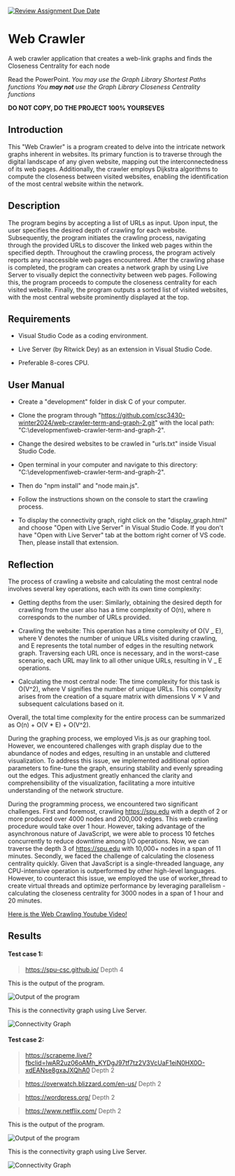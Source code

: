 [![Review Assignment Due Date](https://classroom.github.com/assets/deadline-readme-button-24ddc0f5d75046c5622901739e7c5dd533143b0c8e959d652212380cedb1ea36.svg)](https://classroom.github.com/a/vObvlpWW)

# Web Crawler

A web crawler application that creates a web-link graphs and finds the Closeness Centrality for each node

Read the PowerPoint.
_You may use the Graph Library Shortest Paths functions_
_You **may not** use the Graph Library Closeness Centrality functions_

**DO NOT COPY, DO THE PROJECT 100% YOURSEVES**

## Introduction

This "Web Crawler" is a program created to delve into the intricate network graphs inherent in websites. Its primary function is to traverse through the digital landscape of any given website, mapping out the interconnectedness of its web pages. Additionally, the crawler employs Dijkstra algorithms to compute the closeness between visited websites, enabling the identification of the most central website within the network.

## Description

The program begins by accepting a list of URLs as input. Upon input, the user specifies the desired depth of crawling for each website. Subsequently, the program initiates the crawling process, navigating through the provided URLs to discover the linked web pages within the specified depth. Throughout the crawling process, the program actively reports any inaccessible web pages encountered. After the crawling phase is completed, the program can creates a network graph by using Live Server to visually depict the connectivity between web pages. Following this, the program proceeds to compute the closeness centrality for each visited website. Finally, the program outputs a sorted list of visited websites, with the most central website prominently displayed at the top.

## Requirements

- Visual Studio Code as a coding environment.

- Live Server (by Ritwick Dey) as an extension in Visual Studio Code.

- Preferable 8-cores CPU.

## User Manual

- Create a "development" folder in disk C of your computer.

- Clone the program through "https://github.com/csc3430-winter2024/web-crawler-term-and-graph-2.git" with the local path: "C:\development\web-crawler-term-and-graph-2".

- Change the desired websites to be crawled in "urls.txt" inside Visual Studio Code.

- Open terminal in your computer and navigate to this directory: "C:\development\web-crawler-term-and-graph-2".

- Then do "npm install" and "node main.js".

- Follow the instructions shown on the console to start the crawling process.

- To display the connectivity graph, right click on the "display_graph.html" and choose "Open with Live Server" in Visual Studio Code. If you don't have "Open with Live Server" tab at the bottom right corner of VS code. Then, please install that extension.

## Reflection

The process of crawling a website and calculating the most central node involves several key operations, each with its own time complexity:

- Getting depths from the user: Similarly, obtaining the desired depth for crawling from the user also has a time complexity of O(n), where n corresponds to the number of URLs provided.

- Crawling the website: This operation has a time complexity of O(V _ E), where V denotes the number of unique URLs visited during crawling, and E represents the total number of edges in the resulting network graph. Traversing each URL once is necessary, and in the worst-case scenario, each URL may link to all other unique URLs, resulting in V _ E operations.

- Calculating the most central node: The time complexity for this task is O(V^2), where V signifies the number of unique URLs. This complexity arises from the creation of a square matrix with dimensions V × V and subsequent calculations based on it.

Overall, the total time complexity for the entire process can be summarized as O(n) + O(V \* E) + O(V^2).

During the graphing process, we employed Vis.js as our graphing tool. However, we encountered challenges with graph display due to the abundance of nodes and edges, resulting in an unstable and cluttered visualization. To address this issue, we implemented additional option parameters to fine-tune the graph, ensuring stability and evenly spreading out the edges. This adjustment greatly enhanced the clarity and comprehensibility of the visualization, facilitating a more intuitive understanding of the network structure.

During the programming process, we encountered two significant challenges. First and foremost, crawling https://spu.edu with a depth of 2 or more produced over 4000 nodes and 200,000 edges. This web crawling procedure would take over 1 hour. However, taking advantage of the asynchronous nature of JavaScript, we were able to process 10 fetches concurrently to reduce downtime among I/O operations. Now, we can traverse the depth 3 of https://spu.edu with 10,000+ nodes in a span of 11 minutes. Secondly, we faced the challenge of calculating the closeness centrality quickly. Given that JavaScript is a single-threaded language, any CPU-intensive operation is outperformed by other high-level languages. However, to counteract this issue, we employed the use of worker_thread to create virtual threads and optimize performance by leveraging parallelism - calculating the closeness centrality for 3000 nodes in a span of 1 hour and 20 minutes.

[Here is the Web Crawling Youtube Video!](https://www.youtube.com/watch?v=MY4cxp9jnFc)

## Results

#### Test case 1:

> https://spu-csc.github.io/
> Depth 4

This is the output of the program.

![Output of the program](https://media.discordapp.net/attachments/640896328175452160/1215243996260073472/Test-case-1.png?ex=65fc0b2a&is=65e9962a&hm=caf86afd7b950876876117132f7ccb50475becc990b29bc3efb2fd34556aed0d&=&format=webp&quality=lossless&width=693&height=889)

This is the connectivity graph using Live Server.

![Connectivity Graph](https://cdn.discordapp.com/attachments/640896328175452160/1215243996612534293/Graph-1.png?ex=65fc0b2a&is=65e9962a&hm=b331c84b151492f1fddc7e352684bab404ae324f0240c94af51129dd0940ba36&)

#### Test case 2:

> https://scrapeme.live/?fbclid=IwAR2uz06oAMh_KYDgJ97tf7tz2V3VcUaF1eiN0HX0O-xdEANse8gxaJXQhA0
> Depth 2

> https://overwatch.blizzard.com/en-us/
> Depth 2

> https://wordpress.org/
> Depth 2

> https://www.netflix.com/
> Depth 2

This is the output of the program.

![Output of the program](https://cdn.discordapp.com/attachments/640896328175452160/1217632916410994779/Test_case_2.png?ex=6604bc05&is=65f24705&hm=5fea6af9f00a15e9e78d6d04105935c3749fd78108a5be604942a274add72f39&)

This is the connectivity graph using Live Server.

![Connectivity Graph](https://cdn.discordapp.com/attachments/640896328175452160/1215254858769367090/Test-case-2.png?ex=65fc1548&is=65e9a048&hm=60c59a73fe1d26043f7da70d1d0b6f588644a38b1164a59d883fbe792c8450ac&)
